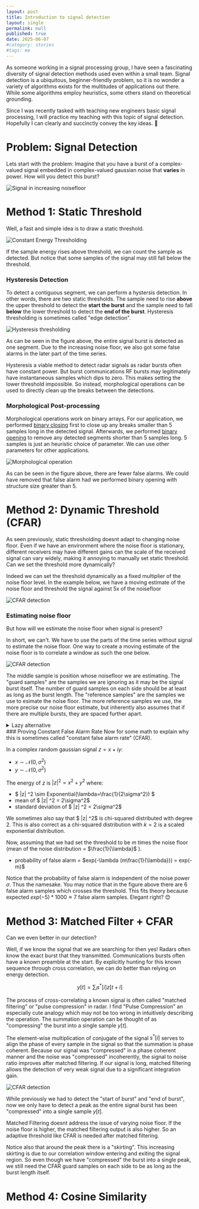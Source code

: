```yaml
---
layout: post
title: Introduction to signal detection
layout: single
permalink: null
published: true
date: 2025-06-07
#category: stories
#tags: me
---
```

As someone working in a signal processing group, I have seen a fascinating diversity of signal detection methods used even within a small team. Signal detection is a ubiquitous, beginner-friendly problem, so it is no wonder a variety of algorithms exists for the multitudes of applications out there. While some algorithms employ heuristics, some others stand on theoretical grounding. 

Since I was recently tasked with teaching new engineers basic signal processing, I will practice my teaching with this topic of signal detection. Hopefully I can clearly and succinctly convey the key ideas. 🤞

# Problem: Signal Detection
Lets start with the problem: Imagine that you have a burst of a complex-valued signal embedded in complex-valued gaussian noise that **varies** in power. How will you detect this burst?

![Signal in increasing noisefloor](/images/posts/signal-detection/baseproblem.png)

# Method 1: Static Threshold
Well, a fast and simple idea is to draw a static threshold. 

![Constant Energy Thresholding](/images/posts/signal-detection/sol1.png)

If the sample energy rises above threshold, we can count the sample as detected. But notice that some samples of the signal may still fall below the threshold. 

### Hysteresis Detection
To detect a contiguous segment, we can perform a hystersis detection. In other words, there are two static thresholds. The sample need to rise **above** the upper threshold to detect the **start the burst** and the sample need to fall **below** the lower threshold to detect the **end of the burst**. Hysteresis thresholding is sometimes called "edge detection".

![Hysteresis thresholding](/images/posts/signal-detection/sol1_hysteresis.png)

As can be seen in the figure above, the entire signal burst is detected as one segment. Due to the increasing noise floor, we also got some false alarms in the later part of the time series.

Hysteresis a viable method to detect radar signals as radar bursts often have constant power. But burst communications RF bursts may legitimately have instantaneous samples which dips to zero. This makes setting the lower threshold impossible. So instead, morphological operations can be used to directly clean up the breaks between the detections.

### Morphological Post-processing


Morphological operations work on binary arrays. For our application, we performed [binary closing](https://en.wikipedia.org/wiki/Closing_(morphology)) first to close up any breaks smaller than 5 samples long in the detected signal. Afterwards, we performed [binary opening](https://en.wikipedia.org/wiki/Opening_(morphology)) to remove any detected segments shorter than 5 samples long. 5 samples is just an heuristic choice of parameter. We can use other parameters for other applications.

![Morphological operation](/images/posts/signal-detection/sol1_morphological.png)

As can be seen in the figure above, there are fewer false alarms. We could have removed that false alarm had we performed binary opening with structure size greater than 5. 

# Method 2: Dynamic Threshold (CFAR)

As seen previously, static thresholding doesnt adapt to changing noise floor. Even if we have an environment where the noise floor is stationary, different receivers may have different gains can the scale of the received signal can vary widely, making it annoying to manually set static threshold. Can we set the threshold more dynamically?

Indeed we can set the threshold dynamically as a fixed multiplier of the noise floor level. In the example below, we have a moving estimate of the noise floor and threshold the signal against 5x of the noisefloor

![CFAR detection](/images/posts/signal-detection/sol2_cfar.png)

### Estimating noise floor
But how will we estimate the noise floor when signal is present?

In short, we can't. We have to use the parts of the time series without signal to estimate the noise floor. One way to create a moving estimate of the noise floor is to correlate a window as such the one below. 

![CFAR detection](/images/posts/signal-detection/CFAR_structure.png)

The middle sample is position whose noisefloor we are estimating. The "guard samples" are the samples we are ignoring as it may be the signal burst itself. The number of guard samples on each side should be at least as long as the burst length. The "reference samples" are the samples we use to esimate the noise floor. The more reference samples we use, the more precise our noise floor estimate, but inherently also assumes that if there are multiple bursts, they are spaced further apart.

<details>
<summary>Lazy alternative</summary>

Now, I am often lazy and it is a bit tedious to construct such a window in python to correlate. So I often simply use scipy's <a href="https://docs.scipy.org/doc/scipy/reference/generated/scipy.ndimage.median_filter.html">median_filter</a> to estimate the noisefloor and ensure that my window is at least 3x the size of the burst. I may sometimes divide the median filter's output by $log(2)$ to convert the median into a mean.
</details>
### Proving Constant False Alarm Rate
Now for some math to explain why this is sometimes called "constant false alarm rate" (CFAR).

In a complex random gaussian signal $z = x + iy$:
* $x \sim \mathcal{N}(0,\sigma^2)$
* $y \sim \mathcal{N}(0,\sigma^2)$

The energy of $z$ is $|z|^2 = x^2 + y^2$ where:
* $ \|z\| ^2  \sim Exponential(\lambda=\frac{1}{2\sigma^2}) $
* mean of $ \|z\| ^2 = 2\sigma^2$
* standard deviation of $ \|z\| ^2 = 2\sigma^2$

We sometimes also say that $ \|z\| ^2$ is chi-squared distributed with degree 2. This is also correct as a chi-squared distribution with $k=2$ is a scaled exponential distribution.

Now, assuming that we had set the threshold to be $m$ times the noise floor (mean of the noise distribution = $\frac{1}{\lambda}$ ).
* probability of false alarm = $exp(-\lambda (m\frac{1}{\lambda})) = exp(-m)$

Notice that the probability of false alarm is independent of the noise power $\sigma$. Thus the namesake. You may notice that in the figure above there are 6 false alarm samples which crosses the threshold. This fits theory because expected $exp(-5) * 1000 \approx 7$ false alarm samples. Elegant right? 😊

# Method 3: Matched Filter + CFAR
Can we even better in our detection?

Well, if we know the signal that we are searching for then yes! Radars often know the exact burst that they transmitted. Communications bursts often have a known preamble at the start. By explicitly hunting for this known sequence through cross correlation, we can do better than relying on energy detection.

$$
y[t] = \sum_i s^*[i]z[t+i]
$$

The process of cross-correlating a known signal is often called "matched filtering" or "pulse compression" in radar. I find "Pulse Compression" an especially cute analogy which may not be too wrong in intuitively describing the operation. The summation operation can be thought of as "compressing" the burst into a single sample $y[t]$.

The element-wise multiplication of conjugate of the signal $s^*[i]$ serves to align the phase of every sample in the signal so that the summation is phase coherent. Because our signal was "compressed" in a phase coherent manner and the noise was "compressed" incoherently, the signal to noise ratio improves after matched filtering. If our signal is long, matched filtering allows the detection of very weak signal due to a significant integration gain.

![CFAR detection](/images/posts/signal-detection/sol3.png)

While previously we had to detect the "start of burst" and "end of burst", now we only have to detect a peak as the entire signal burst has been "compressed" into a single sample $y[t]$.

Matched Filtering doesnt address the issue of varying noise floor. If the noise floor is higher, the matched filtering output is also higher. So an adaptive threshold like CFAR is needed after matched filtering.

Notice also that around the peak there is a "skirting". This increasing skirting is due to our correlation window entering and exiting the signal region. So even though we have "compressed" the burst into a single peak, we still need the CFAR guard samples on each side to be as long as the burst length itself.

# Method 4: Cosine Similarity